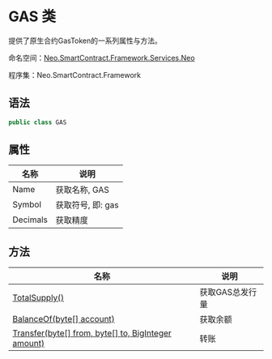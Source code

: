 # GAS 类

提供了原生合约GasToken的一系列属性与方法。

命名空间：[Neo.SmartContract.Framework.Services.Neo](../neo.md)

程序集：Neo.SmartContract.Framework

## 语法

```c#
public class GAS
```

## 属性

| 名称              | 说明                                                         |
| ----------------- | ------------------------------------------------------------ |
| Name              | 获取名称, GAS                                             |
| Symbol           | 获取符号, 即: gas                                           |
| Decimals          | 获取精度                                   |

## 方法

| 名称                                                         | 说明                                                         |
| ------------------------------------------------------------ | ------------------------------------------------------------ |
| [TotalSupply()](Gas/TotalSupply.md)          | 获取GAS总发行量                                     |
| [BalanceOf(byte\[\] account)](Gas/BalanceOf.md)             | 获取余额                                       |
| [Transfer(byte\[\] from, byte\[\] to, BigInteger amount)](Gas/Transfer.md) | 转账                                     |